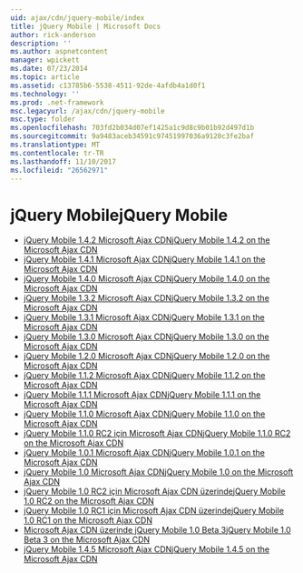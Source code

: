 ```yaml
---
uid: ajax/cdn/jquery-mobile/index
title: jQuery Mobile | Microsoft Docs
author: rick-anderson
description: ''
ms.author: aspnetcontent
manager: wpickett
ms.date: 07/23/2014
ms.topic: article
ms.assetid: c13785b6-5538-4511-92de-4afdb4a1d0f1
ms.technology: ''
ms.prod: .net-framework
msc.legacyurl: /ajax/cdn/jquery-mobile
msc.type: folder
ms.openlocfilehash: 703fd2b034d07ef1425a1c9d8c9b01b92d497d1b
ms.sourcegitcommit: 9a9483aceb34591c97451997036a9120c3fe2baf
ms.translationtype: MT
ms.contentlocale: tr-TR
ms.lasthandoff: 11/10/2017
ms.locfileid: "26562971"
---
```

<a name="jquery-mobile"></a><span data-ttu-id="b02de-102">jQuery Mobile</span><span class="sxs-lookup"><span data-stu-id="b02de-102">jQuery Mobile</span></span>
====================
- [<span data-ttu-id="b02de-103">jQuery Mobile 1.4.2 Microsoft Ajax CDN</span><span class="sxs-lookup"><span data-stu-id="b02de-103">jQuery Mobile 1.4.2 on the Microsoft Ajax CDN</span></span>](cdnjquerymobile142.md)
- [<span data-ttu-id="b02de-104">jQuery Mobile 1.4.1 Microsoft Ajax CDN</span><span class="sxs-lookup"><span data-stu-id="b02de-104">jQuery Mobile 1.4.1 on the Microsoft Ajax CDN</span></span>](cdnjquerymobile141.md)
- [<span data-ttu-id="b02de-105">jQuery Mobile 1.4.0 Microsoft Ajax CDN</span><span class="sxs-lookup"><span data-stu-id="b02de-105">jQuery Mobile 1.4.0 on the Microsoft Ajax CDN</span></span>](cdnjquerymobile140.md)
- [<span data-ttu-id="b02de-106">jQuery Mobile 1.3.2 Microsoft Ajax CDN</span><span class="sxs-lookup"><span data-stu-id="b02de-106">jQuery Mobile 1.3.2 on the Microsoft Ajax CDN</span></span>](cdnjquerymobile132.md)
- [<span data-ttu-id="b02de-107">jQuery Mobile 1.3.1 Microsoft Ajax CDN</span><span class="sxs-lookup"><span data-stu-id="b02de-107">jQuery Mobile 1.3.1 on the Microsoft Ajax CDN</span></span>](cdnjquerymobile131.md)
- [<span data-ttu-id="b02de-108">jQuery Mobile 1.3.0 Microsoft Ajax CDN</span><span class="sxs-lookup"><span data-stu-id="b02de-108">jQuery Mobile 1.3.0 on the Microsoft Ajax CDN</span></span>](cdnjquerymobile130.md)
- [<span data-ttu-id="b02de-109">jQuery Mobile 1.2.0 Microsoft Ajax CDN</span><span class="sxs-lookup"><span data-stu-id="b02de-109">jQuery Mobile 1.2.0 on the Microsoft Ajax CDN</span></span>](cdnjquerymobile120.md)
- [<span data-ttu-id="b02de-110">jQuery Mobile 1.1.2 Microsoft Ajax CDN</span><span class="sxs-lookup"><span data-stu-id="b02de-110">jQuery Mobile 1.1.2 on the Microsoft Ajax CDN</span></span>](cdnjquerymobile112.md)
- [<span data-ttu-id="b02de-111">jQuery Mobile 1.1.1 Microsoft Ajax CDN</span><span class="sxs-lookup"><span data-stu-id="b02de-111">jQuery Mobile 1.1.1 on the Microsoft Ajax CDN</span></span>](cdnjquerymobile111.md)
- [<span data-ttu-id="b02de-112">jQuery Mobile 1.1.0 Microsoft Ajax CDN</span><span class="sxs-lookup"><span data-stu-id="b02de-112">jQuery Mobile 1.1.0 on the Microsoft Ajax CDN</span></span>](cdnjquerymobile110.md)
- [<span data-ttu-id="b02de-113">jQuery Mobile 1.1.0 RC2 için Microsoft Ajax CDN</span><span class="sxs-lookup"><span data-stu-id="b02de-113">jQuery Mobile 1.1.0 RC2 on the Microsoft Ajax CDN</span></span>](cdnjquerymobile110rc2.md)
- [<span data-ttu-id="b02de-114">jQuery Mobile 1.0.1 Microsoft Ajax CDN</span><span class="sxs-lookup"><span data-stu-id="b02de-114">jQuery Mobile 1.0.1 on the Microsoft Ajax CDN</span></span>](cdnjquerymobile101.md)
- [<span data-ttu-id="b02de-115">jQuery Mobile 1.0 Microsoft Ajax CDN</span><span class="sxs-lookup"><span data-stu-id="b02de-115">jQuery Mobile 1.0 on the Microsoft Ajax CDN</span></span>](cdnjquerymobile10.md)
- [<span data-ttu-id="b02de-116">jQuery Mobile 1.0 RC2 için Microsoft Ajax CDN üzerinde</span><span class="sxs-lookup"><span data-stu-id="b02de-116">jQuery Mobile 1.0 RC2 on the Microsoft Ajax CDN</span></span>](cdnjquerymobile10rc2.md)
- [<span data-ttu-id="b02de-117">jQuery Mobile 1.0 RC1 için Microsoft Ajax CDN üzerinde</span><span class="sxs-lookup"><span data-stu-id="b02de-117">jQuery Mobile 1.0 RC1 on the Microsoft Ajax CDN</span></span>](cdnjquerymobile10rc1.md)
- [<span data-ttu-id="b02de-118">Microsoft Ajax CDN üzerinde jQuery Mobile 1.0 Beta 3</span><span class="sxs-lookup"><span data-stu-id="b02de-118">jQuery Mobile 1.0 Beta 3 on the Microsoft Ajax CDN</span></span>](cdnjquerymobile10b3.md)
- [<span data-ttu-id="b02de-119">jQuery Mobile 1.4.5 Microsoft Ajax CDN</span><span class="sxs-lookup"><span data-stu-id="b02de-119">jQuery Mobile 1.4.5 on the Microsoft Ajax CDN</span></span>](cdnjquerymobile145.md)
